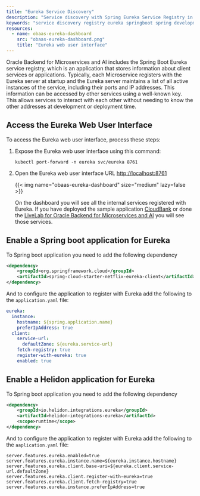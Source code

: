 ```yaml
---
title: "Eureka Service Discovery"
description: "Service discovery with Spring Eureka Service Registry in Oracle Backend for Microservices and AI"
keywords: "service discovery registry eureka springboot spring development microservices oracle backend"
resources:
  - name: obaas-eureka-dashboard
    src: "obaas-eureka-dashboard.png"
    title: "Eureka web user interface"
---
```


Oracle Backend for Microservices and AI includes the Spring Boot Eureka service registry, which is an application that stores information about client services or applications. Typically, each Microservice registers with the Eureka server at startup and the Eureka server maintains a list of all active instances of the service, including their ports and IP addresses. This information can be accessed by other services using a well-known key. This allows services to interact with each other without needing to know the other addresses at development or deployment time.

## Access the Eureka Web User Interface

To access the Eureka web user interface, process these steps:

1. Expose the Eureka web user interface using this command:

    ```shell
    kubectl port-forward -n eureka svc/eureka 8761
    ```

1. Open the Eureka web user interface URL <http://localhost:8761>

    <!-- spellchecker-disable -->
    {{< img name="obaas-eureka-dashboard" size="medium" lazy=false >}}
    <!-- spellchecker-enable -->

    On the dashboard you will see all the internal services registered with Eureka. If you have deployed the sample application [CloudBank](https://github.com/oracle/microservices-datadriven/tree/main/cloudbank-v4) or done the [LiveLab for Oracle Backend for Microservices and AI](https://bit.ly/cloudbankAI) you will see those services.

## Enable a Spring boot application for Eureka

To Spring boot application you need to add the following dependency

```xml
<dependency>
    <groupId>org.springframework.cloud</groupId>
    <artifactId>spring-cloud-starter-netflix-eureka-client</artifactId>
</dependency>
```

And to configure the application to register with Eureka add the following to the `application.yaml` file:

```yaml
eureka:
  instance:
    hostname: ${spring.application.name}
    preferIpAddress: true
  client:
    service-url:
      defaultZone: ${eureka.service-url}
    fetch-registry: true
    register-with-eureka: true
    enabled: true
```

## Enable a Helidon application for Eureka

To Spring boot application you need to add the following dependency

```xml
<dependency>
    <groupId>io.helidon.integrations.eureka</groupId>
    <artifactId>helidon-integrations-eureka</artifactId>
    <scope>runtime</scope>
</dependency>
```

And to configure the application to register with Eureka add the following to the `aaplication.yaml` file:

```properties
server.features.eureka.enabled=true
server.features.eureka.instance.name=${eureka.instance.hostname}
server.features.eureka.client.base-uri=${eureka.client.service-url.defaultZone}
server.features.eureka.client.register-with-eureka=true
server.features.eureka.client.fetch-registry=true
server.features.eureka.instance.preferIpAddress=true
```
